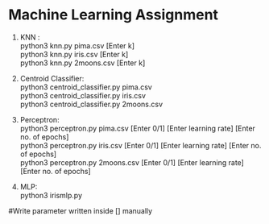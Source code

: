 # Machine Learning Assignment

1. KNN : <br />
		 python3 knn.py pima.csv [Enter k] <br />
		 python3 knn.py iris.csv [Enter k] <br />
		 python3 knn.py 2moons.csv [Enter k] <br />


2. Centroid Classifier: <br />
						python3 centroid_classifier.py pima.csv <br />
						python3 centroid_classifier.py iris.csv <br />
						python3 centroid_classifier.py 2moons.csv <br />


3. Perceptron: <br />
			   python3 perceptron.py pima.csv [Enter 0/1] [Enter learning rate] [Enter no. of epochs]  <br />
			   python3 perceptron.py iris.csv [Enter 0/1] [Enter learning rate] [Enter no. of epochs] <br />
			   python3 perceptron.py 2moons.csv [Enter 0/1] [Enter learning rate] [Enter no. of epochs]  <br />


4. MLP: <br />
			python3 irismlp.py <br />


#Write parameter written inside [] manually